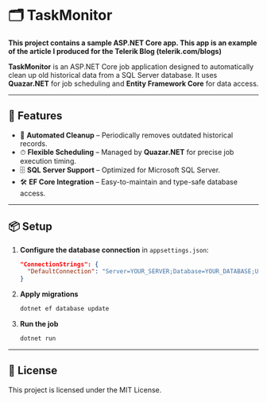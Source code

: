 # 🗂️ TaskMonitor

**This project contains a sample ASP.NET Core app. This app is an example of the article I produced for the Telerik Blog (telerik.com/blogs)**

**TaskMonitor** is an ASP.NET Core job application designed to automatically clean up old historical data from a SQL Server database.
It uses **Quazar.NET** for job scheduling and **Entity Framework Core** for data access.

---

## 🚀 Features

* 🧹 **Automated Cleanup** – Periodically removes outdated historical records.
* ⏱ **Flexible Scheduling** – Managed by **Quazar.NET** for precise job execution timing.
* 🗄 **SQL Server Support** – Optimized for Microsoft SQL Server.
* 🛠 **EF Core Integration** – Easy-to-maintain and type-safe database access.

---

## 📦 Setup

1. **Configure the database connection** in `appsettings.json`:

   ```json
   "ConnectionStrings": {
     "DefaultConnection": "Server=YOUR_SERVER;Database=YOUR_DATABASE;User Id=YOUR_USER;Password=YOUR_PASSWORD;"
   }
   ```

2. **Apply migrations**

   ```bash
   dotnet ef database update
   ```

3. **Run the job**

   ```bash
   dotnet run
   ```

---

## 📜 License

This project is licensed under the MIT License.
